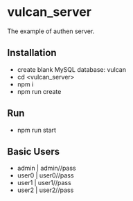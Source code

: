 # vulcan_server

The example of authen server.

## Installation

* create blank MySQL database: vulcan
* cd &lt;vulcan_server&gt; 
* npm i
* npm run create

## Run

* npm run start

## Basic Users

* admin | admin//pass
* user0 | user0//pass
* user1 | user1//pass
* user2 | user2//pass
